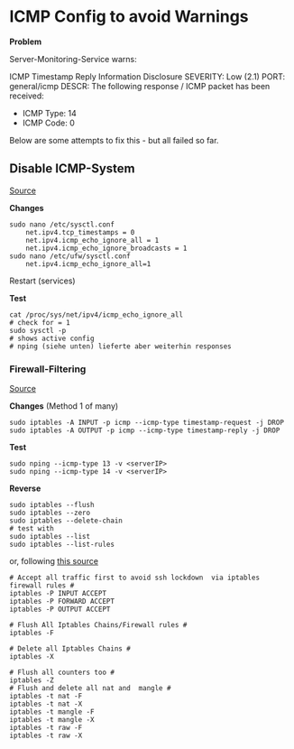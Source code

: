 # ICMP Config to avoid Warnings

**Problem**

Server-Monitoring-Service warns:

ICMP Timestamp Reply Information Disclosure
SEVERITY: Low (2.1)
PORT: general/icmp
DESCR: The following response / ICMP packet has been received:
- ICMP Type: 14
- ICMP Code: 0

Below are some attempts to fix this - but all failed so far.

## Disable ICMP-System

[Source](https://askubuntu.com/questions/1182407/icmp-is-not-getting-disabled)

**Changes**

```Shell
sudo nano /etc/sysctl.conf
    net.ipv4.tcp_timestamps = 0
    net.ipv4.icmp_echo_ignore_all = 1
    net.ipv4.icmp_echo_ignore_broadcasts = 1
sudo nano /etc/ufw/sysctl.conf
    net.ipv4.icmp_echo_ignore_all=1
```

Restart (services)

**Test**

```Shell
cat /proc/sys/net/ipv4/icmp_echo_ignore_all
# check for = 1
sudo sysctl -p
# shows active config
# nping (siehe unten) lieferte aber weiterhin responses
```

### Firewall-Filtering

[Source](https://www.golinuxcloud.com/disable-icmp-timestamp-responses-in-linux/)

**Changes** (Method 1 of many)

```Shell
sudo iptables -A INPUT -p icmp --icmp-type timestamp-request -j DROP
sudo iptables -A OUTPUT -p icmp --icmp-type timestamp-reply -j DROP
```

**Test**

```Shell
sudo nping --icmp-type 13 -v <serverIP>
sudo nping --icmp-type 14 -v <serverIP>
```

**Reverse**

```Shell
sudo iptables --flush
sudo iptables --zero
sudo iptables --delete-chain
# test with
sudo iptables --list
sudo iptables --list-rules
```

or, following [this source](https://www.cyberciti.biz/tips/linux-iptables-how-to-flush-all-rules.html)

```Shell
# Accept all traffic first to avoid ssh lockdown  via iptables firewall rules #
iptables -P INPUT ACCEPT
iptables -P FORWARD ACCEPT
iptables -P OUTPUT ACCEPT

# Flush All Iptables Chains/Firewall rules #
iptables -F

# Delete all Iptables Chains #
iptables -X

# Flush all counters too #
iptables -Z
# Flush and delete all nat and  mangle #
iptables -t nat -F
iptables -t nat -X
iptables -t mangle -F
iptables -t mangle -X
iptables -t raw -F
iptables -t raw -X
```
